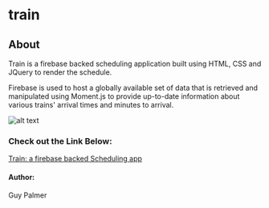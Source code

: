 # train

## About
Train is a firebase backed scheduling application built using HTML, CSS and JQuery to render the schedule. 

Firebase is used to host a globally available set of data that is retrieved and manipulated using Moment.js to provide up-to-date information about various trains' arrival times and minutes to arrival.

![alt text](https://image.ibb.co/dfWKdJ/train.png)

### Check out the Link Below:
[Train: a firebase backed Scheduling app](https://guycpalmer.github.io/train/)

#### Author:
Guy Palmer
